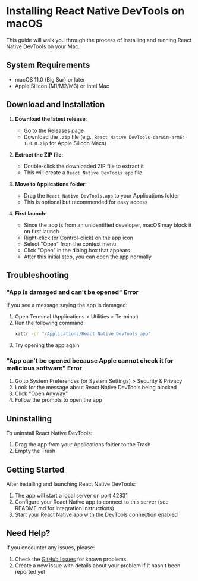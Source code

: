 # Installing React Native DevTools on macOS

This guide will walk you through the process of installing and running React Native DevTools on your Mac.

## System Requirements

- macOS 11.0 (Big Sur) or later
- Apple Silicon (M1/M2/M3) or Intel Mac

## Download and Installation

1. **Download the latest release**:

   - Go to the [Releases page](https://github.com/your-username/rn-better-dev-tools/releases)
   - Download the `.zip` file (e.g., `React Native DevTools-darwin-arm64-1.0.0.zip` for Apple Silicon Macs)

2. **Extract the ZIP file**:

   - Double-click the downloaded ZIP file to extract it
   - This will create a `React Native DevTools.app` file

3. **Move to Applications folder**:

   - Drag the `React Native DevTools.app` to your Applications folder
   - This is optional but recommended for easy access

4. **First launch**:
   - Since the app is from an unidentified developer, macOS may block it on first launch
   - Right-click (or Control-click) on the app icon
   - Select "Open" from the context menu
   - Click "Open" in the dialog box that appears
   - After this initial step, you can open the app normally

## Troubleshooting

### "App is damaged and can't be opened" Error

If you see a message saying the app is damaged:

1. Open Terminal (Applications > Utilities > Terminal)
2. Run the following command:
   ```bash
   xattr -cr "/Applications/React Native DevTools.app"
   ```
3. Try opening the app again

### "App can't be opened because Apple cannot check it for malicious software" Error

1. Go to System Preferences (or System Settings) > Security & Privacy
2. Look for the message about React Native DevTools being blocked
3. Click "Open Anyway"
4. Follow the prompts to open the app

## Uninstalling

To uninstall React Native DevTools:

1. Drag the app from your Applications folder to the Trash
2. Empty the Trash

## Getting Started

After installing and launching React Native DevTools:

1. The app will start a local server on port 42831
2. Configure your React Native app to connect to this server (see README.md for integration instructions)
3. Start your React Native app with the DevTools connection enabled

## Need Help?

If you encounter any issues, please:

1. Check the [GitHub Issues](https://github.com/your-username/rn-better-dev-tools/issues) for known problems
2. Create a new issue with details about your problem if it hasn't been reported yet
